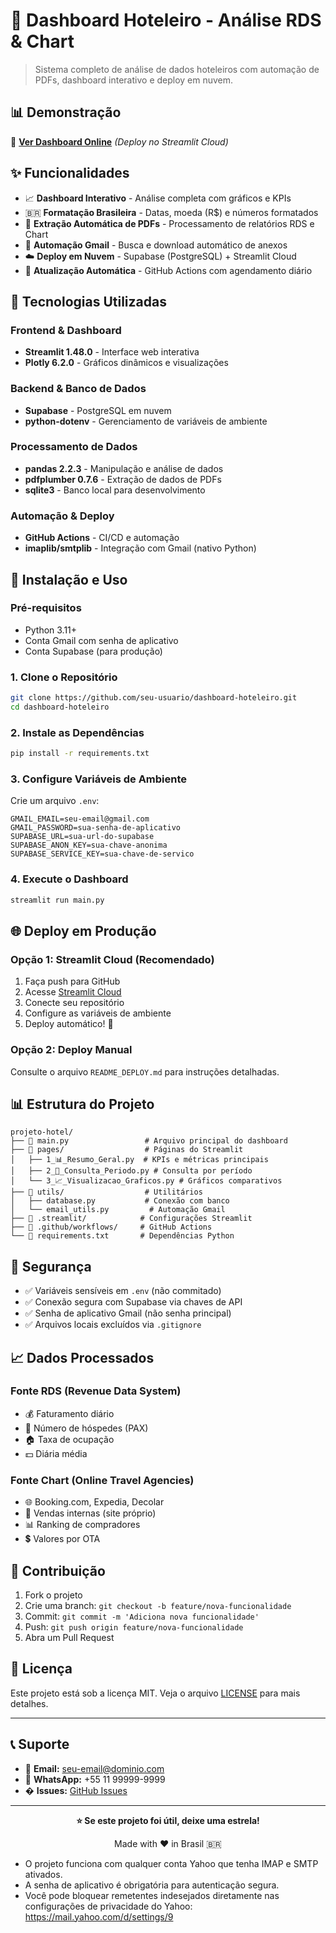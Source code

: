 # 🏨 Dashboard Hoteleiro - Análise RDS & Chart

> Sistema completo de análise de dados hoteleiros com automação de PDFs, dashboard interativo e deploy em nuvem.

## 📊 Demonstração

🔗 **[Ver Dashboard Online](https://dashboard-hotel-aram.streamlit.app/)** *(Deploy no Streamlit Cloud)*

## ✨ Funcionalidades

- 📈 **Dashboard Interativo** - Análise completa com gráficos e KPIs
- 🇧🇷 **Formatação Brasileira** - Datas, moeda (R$) e números formatados
- 📄 **Extração Automática de PDFs** - Processamento de relatórios RDS e Chart
- 📧 **Automação Gmail** - Busca e download automático de anexos
- ☁️ **Deploy em Nuvem** - Supabase (PostgreSQL) + Streamlit Cloud
- 🔄 **Atualização Automática** - GitHub Actions com agendamento diário

## 🧰 Tecnologias Utilizadas

### Frontend & Dashboard
- **Streamlit 1.48.0** - Interface web interativa
- **Plotly 6.2.0** - Gráficos dinâmicos e visualizações

### Backend & Banco de Dados  
- **Supabase** - PostgreSQL em nuvem
- **python-dotenv** - Gerenciamento de variáveis de ambiente

### Processamento de Dados
- **pandas 2.2.3** - Manipulação e análise de dados
- **pdfplumber 0.7.6** - Extração de dados de PDFs
- **sqlite3** - Banco local para desenvolvimento

### Automação & Deploy
- **GitHub Actions** - CI/CD e automação
- **imaplib/smtplib** - Integração com Gmail (nativo Python)

## 🚀 Instalação e Uso

### Pré-requisitos
- Python 3.11+
- Conta Gmail com senha de aplicativo
- Conta Supabase (para produção)

### 1. Clone o Repositório
```bash
git clone https://github.com/seu-usuario/dashboard-hoteleiro.git
cd dashboard-hoteleiro
```

### 2. Instale as Dependências
```bash
pip install -r requirements.txt
```

### 3. Configure Variáveis de Ambiente
Crie um arquivo `.env`:
```env
GMAIL_EMAIL=seu-email@gmail.com
GMAIL_PASSWORD=sua-senha-de-aplicativo
SUPABASE_URL=sua-url-do-supabase
SUPABASE_ANON_KEY=sua-chave-anonima
SUPABASE_SERVICE_KEY=sua-chave-de-servico
```

### 4. Execute o Dashboard
```bash
streamlit run main.py
```

## 🌐 Deploy em Produção

### Opção 1: Streamlit Cloud (Recomendado)
1. Faça push para GitHub
2. Acesse [Streamlit Cloud](https://share.streamlit.io/)
3. Conecte seu repositório
4. Configure as variáveis de ambiente
5. Deploy automático! 🎉

### Opção 2: Deploy Manual
Consulte o arquivo `README_DEPLOY.md` para instruções detalhadas.

## 📊 Estrutura do Projeto

```
projeto-hotel/
├── 📄 main.py                 # Arquivo principal do dashboard
├── 📁 pages/                  # Páginas do Streamlit
│   ├── 1_📊_Resumo_Geral.py  # KPIs e métricas principais
│   ├── 2_📅_Consulta_Periodo.py # Consulta por período
│   └── 3_📈_Visualizacao_Graficos.py # Gráficos comparativos
├── 📁 utils/                  # Utilitários
│   ├── database.py           # Conexão com banco
│   └── email_utils.py         # Automação Gmail
├── 📁 .streamlit/            # Configurações Streamlit
├── 📁 .github/workflows/     # GitHub Actions
└── 📄 requirements.txt       # Dependências Python
```

## 🔐 Segurança

- ✅ Variáveis sensíveis em `.env` (não commitado)
- ✅ Conexão segura com Supabase via chaves de API
- ✅ Senha de aplicativo Gmail (não senha principal)
- ✅ Arquivos locais excluídos via `.gitignore`

## 📈 Dados Processados

### Fonte RDS (Revenue Data System)
- 💰 Faturamento diário
- 👥 Número de hóspedes (PAX)
- 🏠 Taxa de ocupação
- 💵 Diária média

### Fonte Chart (Online Travel Agencies)
- 🌐 Booking.com, Expedia, Decolar
- 🏨 Vendas internas (site próprio)
- 📊 Ranking de compradores
- 💲 Valores por OTA

## 🤝 Contribuição

1. Fork o projeto
2. Crie uma branch: `git checkout -b feature/nova-funcionalidade`
3. Commit: `git commit -m 'Adiciona nova funcionalidade'`
4. Push: `git push origin feature/nova-funcionalidade`
5. Abra um Pull Request

## 📄 Licença

Este projeto está sob a licença MIT. Veja o arquivo [LICENSE](LICENSE) para mais detalhes.

---

## 📞 Suporte

- 📧 **Email:** seu-email@dominio.com
- 📱 **WhatsApp:** +55 11 99999-9999
- � **Issues:** [GitHub Issues](https://github.com/seu-usuario/dashboard-hoteleiro/issues)

---

<div align="center">

**⭐ Se este projeto foi útil, deixe uma estrela!**

Made with ❤️ in Brasil 🇧🇷

</div>

- O projeto funciona com qualquer conta Yahoo que tenha IMAP e SMTP ativados.
- A senha de aplicativo é obrigatória para autenticação segura.
- Você pode bloquear remetentes indesejados diretamente nas configurações de privacidade do Yahoo:
  https://mail.yahoo.com/d/settings/9 
